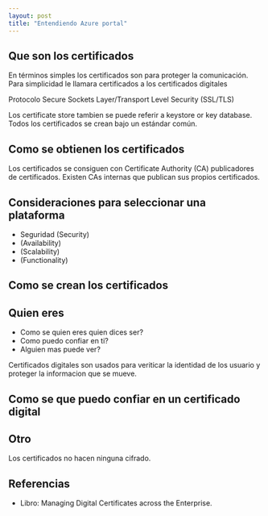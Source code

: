 ```yaml
---
layout: post
title: "Entendiendo Azure portal"
---
```


## Que son los certificados  

En términos simples los certificados son para proteger la comunicación.  
Para simplicidad le llamara certificados a los certificados digitales

Protocolo Secure Sockets Layer/Transport Level Security (SSL/TLS)

Los certificate store tambien se puede referir a keystore or key database.
Todos los certificados se crean bajo un estándar común.

## Como se obtienen los certificados

Los certificados se consiguen con Certificate Authority (CA) publicadores de certificados.
Existen CAs internas que publican sus propios certificados.

## Consideraciones para seleccionar una plataforma

- Seguridad (Security)
- (Availability)
- (Scalability)
- (Functionality)

## Como se crean los certificados

## Quien eres

- Como se quien eres quien dices ser?
- Como puedo confiar en ti?
- Alguien mas puede ver?

Certificados digitales son usados para veriticar la identidad de los usuario y proteger la informacion que se mueve.

## Como se que puedo confiar en un certificado digital

## Otro

Los certificados no hacen ninguna cifrado.

## Referencias

- Libro: Managing Digital Certificates across the Enterprise.